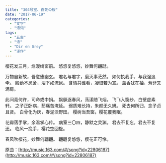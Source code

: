 ```yaml
---
title: "304号室、白死の桜"
date: "2017-06-19"
categories: 
  - "文字"
  - "诗词"
tags: 
  - "五古"
  - "诗"
  - "Dir en Grey"
  - "译作"
---
```


樱花发三月，烂漫绮窗前。 悠悠复悠悠，妙舞何翩跹。

万物自新故，吾意堕幽玄。 君名与君字，磨灭事茫然。 如何执我手，与我强追牵。 殷勤不忍舍，泪下如流泉。 含情共谁看，凝恨若为宣。 薰香犹在袖，芳菲又满肩。

此间竟何许，司命或中捐。 飘飖逐春风，荡漾随飞烟。 飞飞入窗纱，白壁虚素轩。 之子正卧病，茹痛苦淹延。 弱质难长持，朱颜无久妍。 死去何所归，念子贞且贤。 白骨化为灰，春泥沃野田。 樱树当吾窗，樱花覆我眠。

花瓣落手掌，余温掌心传。 病室三〇四，静默之灵渊。 君去不复忘，君去不复还。 临风一挽手，樱花空回旋。

春风吹樱花，妙舞何翩翩。 翩翩复悠悠，樱花正可怜。

原曲：[http://music.163.com/#/song?id=22806187](http://music.163.com/#/song?id=22806187)
